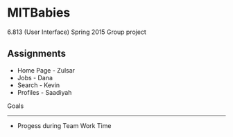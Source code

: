 # MITBabies
6.813 (User Interface) Spring 2015 Group project

Assignments
-----------

* Home Page - Zulsar
* Jobs - Dana
* Search - Kevin
* Profiles - Saadiyah


Goals
_____

* Progess during Team Work Time